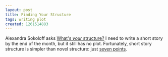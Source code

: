 ```yaml
---
layout: post
title: Finding Your Structure
tags: writing plot
created: 1261514883
---
```

Alexandra Sokoloff asks [What's *your* structure?](http://thedarksalon.blogspot.com/2009/12/what.html)  I need to write a short story by the end of the month, but it still has no plot.  Fortunately, short story structure is simpler than novel structure:  just [seven points](http://www.wendy-wheeler.com/7point.html).
